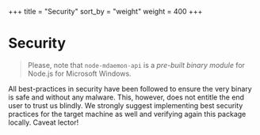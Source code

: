 +++
title = "Security"
sort_by = "weight"
weight = 400
+++
# Security

> Please, note that `node-mdaemon-api` is a *pre-built binary module*
> for Node.js for Microsoft Windows.

All best-practices in security have been followed to ensure the very
binary is safe and without any malware. This, however, does not entitle
the end user to trust us blindly. We strongly suggest implementing best
security practices for the target machine as well and verifying again
this package locally. Caveat lector!
